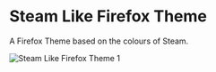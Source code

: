 # Steam Like Firefox Theme

A Firefox Theme based on the colours of Steam.

![Steam Like Firefox Theme 1](https://jasemagee.com/img/firefox/steam-like-theme.jpg)
